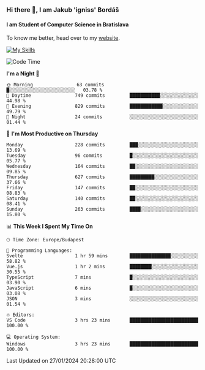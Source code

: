 ### Hi there 👋, I am Jakub 'igniss' Bordáš

#### I am Student of Computer Science in Bratislava
To know me better, head over to my [website](https://bordas.sk).

[![My Skills](https://skillicons.dev/icons?i=js,html,css,figma,svelte,java,kotlin,python,postgresql,typescript,nest,nodejs)](https://bordas.sk)


<!--START_SECTION:waka-->
![Code Time](http://img.shields.io/badge/Code%20Time-1%2C375%20hrs%2017%20mins-blue)

**I'm a Night 🦉** 

```text
🌞 Morning                63 commits          █░░░░░░░░░░░░░░░░░░░░░░░░   03.78 % 
🌆 Daytime                749 commits         ███████████░░░░░░░░░░░░░░   44.98 % 
🌃 Evening                829 commits         ████████████░░░░░░░░░░░░░   49.79 % 
🌙 Night                  24 commits          ░░░░░░░░░░░░░░░░░░░░░░░░░   01.44 % 
```
📅 **I'm Most Productive on Thursday** 

```text
Monday                   228 commits         ███░░░░░░░░░░░░░░░░░░░░░░   13.69 % 
Tuesday                  96 commits          █░░░░░░░░░░░░░░░░░░░░░░░░   05.77 % 
Wednesday                164 commits         ██░░░░░░░░░░░░░░░░░░░░░░░   09.85 % 
Thursday                 627 commits         █████████░░░░░░░░░░░░░░░░   37.66 % 
Friday                   147 commits         ██░░░░░░░░░░░░░░░░░░░░░░░   08.83 % 
Saturday                 140 commits         ██░░░░░░░░░░░░░░░░░░░░░░░   08.41 % 
Sunday                   263 commits         ████░░░░░░░░░░░░░░░░░░░░░   15.80 % 
```


📊 **This Week I Spent My Time On** 

```text
🕑︎ Time Zone: Europe/Budapest

💬 Programming Languages: 
Svelte                   1 hr 59 mins        ███████████████░░░░░░░░░░   58.82 % 
Vue.js                   1 hr 2 mins         ████████░░░░░░░░░░░░░░░░░   30.55 % 
TypeScript               7 mins              █░░░░░░░░░░░░░░░░░░░░░░░░   03.90 % 
JavaScript               6 mins              █░░░░░░░░░░░░░░░░░░░░░░░░   03.08 % 
JSON                     3 mins              ░░░░░░░░░░░░░░░░░░░░░░░░░   01.54 % 

🔥 Editors: 
VS Code                  3 hrs 23 mins       █████████████████████████   100.00 % 

💻 Operating System: 
Windows                  3 hrs 23 mins       █████████████████████████   100.00 % 
```


 Last Updated on 27/01/2024 20:28:00 UTC
<!--END_SECTION:waka-->
